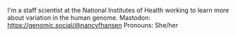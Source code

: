 I'm a staff scientist at the National Institutes of Health working to learn more about variation in the human genome.
Mastodon: <a rel="nofollow me" class="Link--primary" href="https://genomic.social/@nancyfhansen">https://genomic.social/@nancyfhansen</a>
Pronouns: She/her

<!--
**nhansen/nhansen** is a ✨ _special_ ✨ repository because its `README.md` (this file) appears on your GitHub profile.

Here are some ideas to get you started:

- 🔭 I’m currently working on ...
- 🌱 I’m currently learning ...
- 👯 I’m looking to collaborate on ...
- 🤔 I’m looking for help with ...
- 💬 Ask me about ...
- 📫 How to reach me: ...
- 😄 Pronouns: ...
- ⚡ Fun fact: ...
-->
